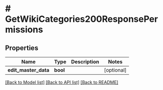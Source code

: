 # # GetWikiCategories200ResponsePermissions

## Properties

Name | Type | Description | Notes
------------ | ------------- | ------------- | -------------
**edit_master_data** | **bool** |  | [optional]

[[Back to Model list]](../../README.md#models) [[Back to API list]](../../README.md#endpoints) [[Back to README]](../../README.md)
